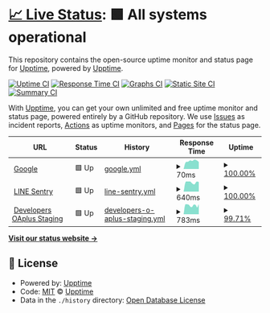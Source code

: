 # [📈 Live Status](https://upptime.github.io/upptime): <!--live status--> **🟩 All systems operational**

This repository contains the open-source uptime monitor and status page for [Upptime](https://upptime.js.org), powered by [Upptime](https://github.com/upptime/upptime).

[![Uptime CI](https://github.com/vichaos/upptime/workflows/Uptime%20CI/badge.svg)](https://github.com/vichaos/upptime/actions?query=workflow%3A%22Uptime+CI%22)
[![Response Time CI](https://github.com/vichaos/upptime/workflows/Response%20Time%20CI/badge.svg)](https://github.com/vichaos/upptime/actions?query=workflow%3A%22Response+Time+CI%22)
[![Graphs CI](https://github.com/vichaos/upptime/workflows/Graphs%20CI/badge.svg)](https://github.com/vichaos/upptime/actions?query=workflow%3A%22Graphs+CI%22)
[![Static Site CI](https://github.com/vichaos/upptime/workflows/Static%20Site%20CI/badge.svg)](https://github.com/vichaos/upptime/actions?query=workflow%3A%22Static+Site+CI%22)
[![Summary CI](https://github.com/vichaos/upptime/workflows/Summary%20CI/badge.svg)](https://github.com/vichaos/upptime/actions?query=workflow%3A%22Summary+CI%22)

With [Upptime](https://upptime.js.org), you can get your own unlimited and free uptime monitor and status page, powered entirely by a GitHub repository. We use [Issues](https://github.com/upptime/upptime/issues) as incident reports, [Actions](https://github.com/vichaos/upptime/actions) as uptime monitors, and [Pages](https://upptime.github.io/upptime) for the status page.

<!--start: status pages-->
<!-- This summary is generated by Upptime (https://github.com/upptime/upptime) -->
<!-- Do not edit this manually, your changes will be overwritten -->
<!-- prettier-ignore -->
| URL | Status | History | Response Time | Uptime |
| --- | ------ | ------- | ------------- | ------ |
| <img alt="" src="https://favicons.githubusercontent.com/www.google.com" height="13"> [Google](https://www.google.com) | 🟩 Up | [google.yml](https://github.com/vichaos/upptime-test/commits/HEAD/history/google.yml) | <details><summary><img alt="Response time graph" src="./graphs/google/response-time-week.png" height="20"> 70ms</summary><br><a href="https://vichaos.github.io/upptime-test/history/google"><img alt="Response time 88" src="https://img.shields.io/endpoint?url=https%3A%2F%2Fraw.githubusercontent.com%2Fvichaos%2Fupptime-test%2FHEAD%2Fapi%2Fgoogle%2Fresponse-time.json"></a><br><a href="https://vichaos.github.io/upptime-test/history/google"><img alt="24-hour response time 62" src="https://img.shields.io/endpoint?url=https%3A%2F%2Fraw.githubusercontent.com%2Fvichaos%2Fupptime-test%2FHEAD%2Fapi%2Fgoogle%2Fresponse-time-day.json"></a><br><a href="https://vichaos.github.io/upptime-test/history/google"><img alt="7-day response time 70" src="https://img.shields.io/endpoint?url=https%3A%2F%2Fraw.githubusercontent.com%2Fvichaos%2Fupptime-test%2FHEAD%2Fapi%2Fgoogle%2Fresponse-time-week.json"></a><br><a href="https://vichaos.github.io/upptime-test/history/google"><img alt="30-day response time 88" src="https://img.shields.io/endpoint?url=https%3A%2F%2Fraw.githubusercontent.com%2Fvichaos%2Fupptime-test%2FHEAD%2Fapi%2Fgoogle%2Fresponse-time-month.json"></a><br><a href="https://vichaos.github.io/upptime-test/history/google"><img alt="1-year response time 88" src="https://img.shields.io/endpoint?url=https%3A%2F%2Fraw.githubusercontent.com%2Fvichaos%2Fupptime-test%2FHEAD%2Fapi%2Fgoogle%2Fresponse-time-year.json"></a></details> | <details><summary><a href="https://vichaos.github.io/upptime-test/history/google">100.00%</a></summary><a href="https://vichaos.github.io/upptime-test/history/google"><img alt="All-time uptime 100.00%" src="https://img.shields.io/endpoint?url=https%3A%2F%2Fraw.githubusercontent.com%2Fvichaos%2Fupptime-test%2FHEAD%2Fapi%2Fgoogle%2Fuptime.json"></a><br><a href="https://vichaos.github.io/upptime-test/history/google"><img alt="24-hour uptime 100.00%" src="https://img.shields.io/endpoint?url=https%3A%2F%2Fraw.githubusercontent.com%2Fvichaos%2Fupptime-test%2FHEAD%2Fapi%2Fgoogle%2Fuptime-day.json"></a><br><a href="https://vichaos.github.io/upptime-test/history/google"><img alt="7-day uptime 100.00%" src="https://img.shields.io/endpoint?url=https%3A%2F%2Fraw.githubusercontent.com%2Fvichaos%2Fupptime-test%2FHEAD%2Fapi%2Fgoogle%2Fuptime-week.json"></a><br><a href="https://vichaos.github.io/upptime-test/history/google"><img alt="30-day uptime 100.00%" src="https://img.shields.io/endpoint?url=https%3A%2F%2Fraw.githubusercontent.com%2Fvichaos%2Fupptime-test%2FHEAD%2Fapi%2Fgoogle%2Fuptime-month.json"></a><br><a href="https://vichaos.github.io/upptime-test/history/google"><img alt="1-year uptime 100.00%" src="https://img.shields.io/endpoint?url=https%3A%2F%2Fraw.githubusercontent.com%2Fvichaos%2Fupptime-test%2FHEAD%2Fapi%2Fgoogle%2Fuptime-year.json"></a></details>
| <img alt="" src="https://favicons.githubusercontent.com/sentry9-th.line-apps.com" height="13"> [LINE Sentry](https://sentry9-th.line-apps.com/_health/) | 🟩 Up | [line-sentry.yml](https://github.com/vichaos/upptime-test/commits/HEAD/history/line-sentry.yml) | <details><summary><img alt="Response time graph" src="./graphs/line-sentry/response-time-week.png" height="20"> 640ms</summary><br><a href="https://vichaos.github.io/upptime-test/history/line-sentry"><img alt="Response time 625" src="https://img.shields.io/endpoint?url=https%3A%2F%2Fraw.githubusercontent.com%2Fvichaos%2Fupptime-test%2FHEAD%2Fapi%2Fline-sentry%2Fresponse-time.json"></a><br><a href="https://vichaos.github.io/upptime-test/history/line-sentry"><img alt="24-hour response time 668" src="https://img.shields.io/endpoint?url=https%3A%2F%2Fraw.githubusercontent.com%2Fvichaos%2Fupptime-test%2FHEAD%2Fapi%2Fline-sentry%2Fresponse-time-day.json"></a><br><a href="https://vichaos.github.io/upptime-test/history/line-sentry"><img alt="7-day response time 640" src="https://img.shields.io/endpoint?url=https%3A%2F%2Fraw.githubusercontent.com%2Fvichaos%2Fupptime-test%2FHEAD%2Fapi%2Fline-sentry%2Fresponse-time-week.json"></a><br><a href="https://vichaos.github.io/upptime-test/history/line-sentry"><img alt="30-day response time 625" src="https://img.shields.io/endpoint?url=https%3A%2F%2Fraw.githubusercontent.com%2Fvichaos%2Fupptime-test%2FHEAD%2Fapi%2Fline-sentry%2Fresponse-time-month.json"></a><br><a href="https://vichaos.github.io/upptime-test/history/line-sentry"><img alt="1-year response time 625" src="https://img.shields.io/endpoint?url=https%3A%2F%2Fraw.githubusercontent.com%2Fvichaos%2Fupptime-test%2FHEAD%2Fapi%2Fline-sentry%2Fresponse-time-year.json"></a></details> | <details><summary><a href="https://vichaos.github.io/upptime-test/history/line-sentry">100.00%</a></summary><a href="https://vichaos.github.io/upptime-test/history/line-sentry"><img alt="All-time uptime 100.00%" src="https://img.shields.io/endpoint?url=https%3A%2F%2Fraw.githubusercontent.com%2Fvichaos%2Fupptime-test%2FHEAD%2Fapi%2Fline-sentry%2Fuptime.json"></a><br><a href="https://vichaos.github.io/upptime-test/history/line-sentry"><img alt="24-hour uptime 100.00%" src="https://img.shields.io/endpoint?url=https%3A%2F%2Fraw.githubusercontent.com%2Fvichaos%2Fupptime-test%2FHEAD%2Fapi%2Fline-sentry%2Fuptime-day.json"></a><br><a href="https://vichaos.github.io/upptime-test/history/line-sentry"><img alt="7-day uptime 100.00%" src="https://img.shields.io/endpoint?url=https%3A%2F%2Fraw.githubusercontent.com%2Fvichaos%2Fupptime-test%2FHEAD%2Fapi%2Fline-sentry%2Fuptime-week.json"></a><br><a href="https://vichaos.github.io/upptime-test/history/line-sentry"><img alt="30-day uptime 100.00%" src="https://img.shields.io/endpoint?url=https%3A%2F%2Fraw.githubusercontent.com%2Fvichaos%2Fupptime-test%2FHEAD%2Fapi%2Fline-sentry%2Fuptime-month.json"></a><br><a href="https://vichaos.github.io/upptime-test/history/line-sentry"><img alt="1-year uptime 100.00%" src="https://img.shields.io/endpoint?url=https%3A%2F%2Fraw.githubusercontent.com%2Fvichaos%2Fupptime-test%2FHEAD%2Fapi%2Fline-sentry%2Fuptime-year.json"></a></details>
| <img alt="" src="https://favicons.githubusercontent.com/developers-oaplus-staging.line-rc.biz" height="13"> [Developers OAplus Staging](https://developers-oaplus-staging.line-rc.biz/) | 🟩 Up | [developers-o-aplus-staging.yml](https://github.com/vichaos/upptime-test/commits/HEAD/history/developers-o-aplus-staging.yml) | <details><summary><img alt="Response time graph" src="./graphs/developers-o-aplus-staging/response-time-week.png" height="20"> 783ms</summary><br><a href="https://vichaos.github.io/upptime-test/history/developers-o-aplus-staging"><img alt="Response time 773" src="https://img.shields.io/endpoint?url=https%3A%2F%2Fraw.githubusercontent.com%2Fvichaos%2Fupptime-test%2FHEAD%2Fapi%2Fdevelopers-o-aplus-staging%2Fresponse-time.json"></a><br><a href="https://vichaos.github.io/upptime-test/history/developers-o-aplus-staging"><img alt="24-hour response time 770" src="https://img.shields.io/endpoint?url=https%3A%2F%2Fraw.githubusercontent.com%2Fvichaos%2Fupptime-test%2FHEAD%2Fapi%2Fdevelopers-o-aplus-staging%2Fresponse-time-day.json"></a><br><a href="https://vichaos.github.io/upptime-test/history/developers-o-aplus-staging"><img alt="7-day response time 783" src="https://img.shields.io/endpoint?url=https%3A%2F%2Fraw.githubusercontent.com%2Fvichaos%2Fupptime-test%2FHEAD%2Fapi%2Fdevelopers-o-aplus-staging%2Fresponse-time-week.json"></a><br><a href="https://vichaos.github.io/upptime-test/history/developers-o-aplus-staging"><img alt="30-day response time 773" src="https://img.shields.io/endpoint?url=https%3A%2F%2Fraw.githubusercontent.com%2Fvichaos%2Fupptime-test%2FHEAD%2Fapi%2Fdevelopers-o-aplus-staging%2Fresponse-time-month.json"></a><br><a href="https://vichaos.github.io/upptime-test/history/developers-o-aplus-staging"><img alt="1-year response time 773" src="https://img.shields.io/endpoint?url=https%3A%2F%2Fraw.githubusercontent.com%2Fvichaos%2Fupptime-test%2FHEAD%2Fapi%2Fdevelopers-o-aplus-staging%2Fresponse-time-year.json"></a></details> | <details><summary><a href="https://vichaos.github.io/upptime-test/history/developers-o-aplus-staging">99.71%</a></summary><a href="https://vichaos.github.io/upptime-test/history/developers-o-aplus-staging"><img alt="All-time uptime 99.83%" src="https://img.shields.io/endpoint?url=https%3A%2F%2Fraw.githubusercontent.com%2Fvichaos%2Fupptime-test%2FHEAD%2Fapi%2Fdevelopers-o-aplus-staging%2Fuptime.json"></a><br><a href="https://vichaos.github.io/upptime-test/history/developers-o-aplus-staging"><img alt="24-hour uptime 97.98%" src="https://img.shields.io/endpoint?url=https%3A%2F%2Fraw.githubusercontent.com%2Fvichaos%2Fupptime-test%2FHEAD%2Fapi%2Fdevelopers-o-aplus-staging%2Fuptime-day.json"></a><br><a href="https://vichaos.github.io/upptime-test/history/developers-o-aplus-staging"><img alt="7-day uptime 99.71%" src="https://img.shields.io/endpoint?url=https%3A%2F%2Fraw.githubusercontent.com%2Fvichaos%2Fupptime-test%2FHEAD%2Fapi%2Fdevelopers-o-aplus-staging%2Fuptime-week.json"></a><br><a href="https://vichaos.github.io/upptime-test/history/developers-o-aplus-staging"><img alt="30-day uptime 99.83%" src="https://img.shields.io/endpoint?url=https%3A%2F%2Fraw.githubusercontent.com%2Fvichaos%2Fupptime-test%2FHEAD%2Fapi%2Fdevelopers-o-aplus-staging%2Fuptime-month.json"></a><br><a href="https://vichaos.github.io/upptime-test/history/developers-o-aplus-staging"><img alt="1-year uptime 99.83%" src="https://img.shields.io/endpoint?url=https%3A%2F%2Fraw.githubusercontent.com%2Fvichaos%2Fupptime-test%2FHEAD%2Fapi%2Fdevelopers-o-aplus-staging%2Fuptime-year.json"></a></details>

<!--end: status pages-->

[**Visit our status website →**](https://upptime.github.io/upptime)

## 📄 License

- Powered by: [Upptime](https://github.com/upptime/upptime)
- Code: [MIT](./LICENSE) © [Upptime](https://upptime.js.org)
- Data in the `./history` directory: [Open Database License](https://opendatacommons.org/licenses/odbl/1-0/)
